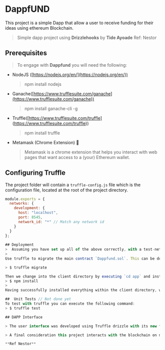 # DappfUND 

This project is a simple Dapp that allow a user to receive funding for their ideas using ethereum Blockchain.


> Simple dapp project using **Drizzlehooks**
> by **Tide Ayoade**  Ref: Nestor

## Prerequisites 
> To engage with **Dappfund** you will need the following:

* NodeJS ([https://nodejs.org/en/](https://nodejs.org/en/))
	> npm install nodejs
* Ganache([https://www.trufflesuite.com/ganache](https://www.trufflesuite.com/ganache))
	>npm install ganache-cli -g
* Truffle([https://www.trufflesuite.com/truffle] (https://www.trufflesuite.com/truffle))
	> npm install truffle
* Metamask (Chrome Extension) 🦊
	> Metamask is a chrome extension that helps you interact with web pages that want access to a (your) Ethereum wallet.

## Configuring Truffle
The project folder will contain a `truffle-config.js` file which is the configuration file, located at the root of the project directory. 
```javascript
module.exports = {
  networks: {
    development: {
      host: "localhost",
      port: 8545,
      network_id: "*" // Match any network id
    }
  }
};
 
## Deployment
>  Assuming you have set up all of the above correctly, with a test-net in the back running on port 8545, we can continue and deploy our main contract.
>  
Use truffle to migrate the main contract `Dappfund.sol`. This can be done by running the following commands in the root directory of the project:

> $ truffle migrate

Then we change into the client directory by executing `cd app` and install the neccessary modules by executing the following command:
> $ npm install
>
Having successfully installed everything within the client directory, we execute `npm start` to boot up the front-end locally.

##  Unit Tests // Not done yet
To test with truffle you can execute the following command:
> $ truffle test

## DAPP Interface

> The user interface was developed using Truffle drizzle with its new feature Drizzle Hooks, which allow us through functional components make a more understandable code management of state all through the project.

> A final consideration this project interacts with the blockchain on multiple pages using `react-router-dom`.

**Ref Nestor**
